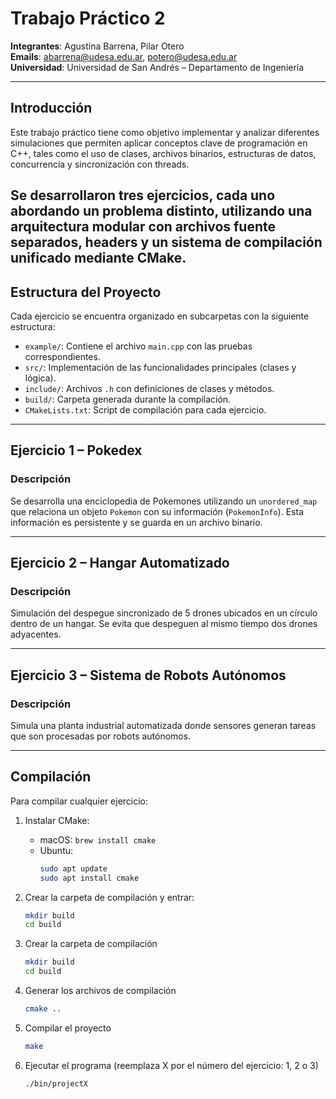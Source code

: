 # Trabajo Práctico 2

**Integrantes**: Agustina Barrena, Pilar Otero  
**Emails**: abarrena@udesa.edu.ar, potero@udesa.edu.ar  
**Universidad**: Universidad de San Andrés – Departamento de Ingeniería

---

## Introducción

Este trabajo práctico tiene como objetivo implementar y analizar diferentes simulaciones que permiten aplicar conceptos clave de programación en C++, tales como el uso de clases, archivos binarios, estructuras de datos, concurrencia y sincronización con threads.

Se desarrollaron tres ejercicios, cada uno abordando un problema distinto, utilizando una arquitectura modular con archivos fuente separados, headers y un sistema de compilación unificado mediante CMake. 
---

## Estructura del Proyecto

Cada ejercicio se encuentra organizado en subcarpetas con la siguiente estructura:

- `example/`: Contiene el archivo `main.cpp` con las pruebas correspondientes.
- `src/`: Implementación de las funcionalidades principales (clases y lógica).
- `include/`: Archivos `.h` con definiciones de clases y métodos.
- `build/`: Carpeta generada durante la compilación.
- `CMakeLists.txt`: Script de compilación para cada ejercicio.

---

## Ejercicio 1 – Pokedex

### Descripción

Se desarrolla una enciclopedia de Pokemones utilizando un `unordered_map` que relaciona un objeto `Pokemon` con su información (`PokemonInfo`). Esta información es persistente y se guarda en un archivo binario.

---

## Ejercicio 2 – Hangar Automatizado

### Descripción

Simulación del despegue sincronizado de 5 drones ubicados en un círculo dentro de un hangar. Se evita que despeguen al mismo tiempo dos drones adyacentes.

---

## Ejercicio 3 – Sistema de Robots Autónomos

### Descripción

Simula una planta industrial automatizada donde sensores generan tareas que son procesadas por robots autónomos.

---

## Compilación

Para compilar cualquier ejercicio:

1. Instalar CMake:
   - macOS: `brew install cmake`
   - Ubuntu:  
     ```bash
     sudo apt update
     sudo apt install cmake
     ```

2. Crear la carpeta de compilación y entrar:
   ```bash
   mkdir build
   cd build


3. Crear la carpeta de compilación
    ```bash
    mkdir build
    cd build

4. Generar los archivos de compilación
    ```bash
    cmake ..

5. Compilar el proyecto
    ```bash
    make

6. Ejecutar el programa (reemplaza X por el número del ejercicio: 1, 2 o 3)
    ```bash
    ./bin/projectX
